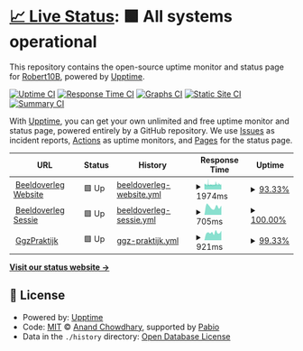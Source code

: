 # [📈 Live Status](https://demo.upptime.js.org): <!--live status--> **🟩 All systems operational**

This repository contains the open-source uptime monitor and status page for [Robert10B](https://10dsgn.nl), powered by [Upptime](https://github.com/upptime/upptime).

[![Uptime CI](https://github.com/tendsgn/upptime/workflows/Uptime%20CI/badge.svg)](https://github.com/tendsgn/upptime/actions?query=workflow%3A%22Uptime+CI%22)
[![Response Time CI](https://github.com/tendsgn/upptime/workflows/Response%20Time%20CI/badge.svg)](https://github.com/tendsgn/upptime/actions?query=workflow%3A%22Response+Time+CI%22)
[![Graphs CI](https://github.com/tendsgn/upptime/workflows/Graphs%20CI/badge.svg)](https://github.com/tendsgn/upptime/actions?query=workflow%3A%22Graphs+CI%22)
[![Static Site CI](https://github.com/tendsgn/upptime/workflows/Static%20Site%20CI/badge.svg)](https://github.com/tendsgn/upptime/actions?query=workflow%3A%22Static+Site+CI%22)
[![Summary CI](https://github.com/tendsgn/upptime/workflows/Summary%20CI/badge.svg)](https://github.com/tendsgn/upptime/actions?query=workflow%3A%22Summary+CI%22)

With [Upptime](https://upptime.js.org), you can get your own unlimited and free uptime monitor and status page, powered entirely by a GitHub repository. We use [Issues](https://github.com/tendsgn/upptime/issues) as incident reports, [Actions](https://github.com/tendsgn/upptime/actions) as uptime monitors, and [Pages](https://demo.upptime.js.org) for the status page.

<!--start: status pages-->
<!-- This summary is generated by Upptime (https://github.com/upptime/upptime) -->
<!-- Do not edit this manually, your changes will be overwritten -->
<!-- prettier-ignore -->
| URL | Status | History | Response Time | Uptime |
| --- | ------ | ------- | ------------- | ------ |
| <img alt="" src="https://icons.duckduckgo.com/ip3/beeldoverleg.nl.ico" height="13"> [Beeldoverleg Website](https://beeldoverleg.nl) | 🟩 Up | [beeldoverleg-website.yml](https://github.com/tendsgn/upptime/commits/HEAD/history/beeldoverleg-website.yml) | <details><summary><img alt="Response time graph" src="./graphs/beeldoverleg-website/response-time-week.png" height="20"> 1974ms</summary><br><a href="https://tendsgn.github.io/upptime/history/beeldoverleg-website"><img alt="Response time 2070" src="https://img.shields.io/endpoint?url=https%3A%2F%2Fraw.githubusercontent.com%2Ftendsgn%2Fupptime%2FHEAD%2Fapi%2Fbeeldoverleg-website%2Fresponse-time.json"></a><br><a href="https://tendsgn.github.io/upptime/history/beeldoverleg-website"><img alt="24-hour response time 1923" src="https://img.shields.io/endpoint?url=https%3A%2F%2Fraw.githubusercontent.com%2Ftendsgn%2Fupptime%2FHEAD%2Fapi%2Fbeeldoverleg-website%2Fresponse-time-day.json"></a><br><a href="https://tendsgn.github.io/upptime/history/beeldoverleg-website"><img alt="7-day response time 1974" src="https://img.shields.io/endpoint?url=https%3A%2F%2Fraw.githubusercontent.com%2Ftendsgn%2Fupptime%2FHEAD%2Fapi%2Fbeeldoverleg-website%2Fresponse-time-week.json"></a><br><a href="https://tendsgn.github.io/upptime/history/beeldoverleg-website"><img alt="30-day response time 2037" src="https://img.shields.io/endpoint?url=https%3A%2F%2Fraw.githubusercontent.com%2Ftendsgn%2Fupptime%2FHEAD%2Fapi%2Fbeeldoverleg-website%2Fresponse-time-month.json"></a><br><a href="https://tendsgn.github.io/upptime/history/beeldoverleg-website"><img alt="1-year response time 2070" src="https://img.shields.io/endpoint?url=https%3A%2F%2Fraw.githubusercontent.com%2Ftendsgn%2Fupptime%2FHEAD%2Fapi%2Fbeeldoverleg-website%2Fresponse-time-year.json"></a></details> | <details><summary><a href="https://tendsgn.github.io/upptime/history/beeldoverleg-website">93.33%</a></summary><a href="https://tendsgn.github.io/upptime/history/beeldoverleg-website"><img alt="All-time uptime 98.73%" src="https://img.shields.io/endpoint?url=https%3A%2F%2Fraw.githubusercontent.com%2Ftendsgn%2Fupptime%2FHEAD%2Fapi%2Fbeeldoverleg-website%2Fuptime.json"></a><br><a href="https://tendsgn.github.io/upptime/history/beeldoverleg-website"><img alt="24-hour uptime 91.24%" src="https://img.shields.io/endpoint?url=https%3A%2F%2Fraw.githubusercontent.com%2Ftendsgn%2Fupptime%2FHEAD%2Fapi%2Fbeeldoverleg-website%2Fuptime-day.json"></a><br><a href="https://tendsgn.github.io/upptime/history/beeldoverleg-website"><img alt="7-day uptime 93.33%" src="https://img.shields.io/endpoint?url=https%3A%2F%2Fraw.githubusercontent.com%2Ftendsgn%2Fupptime%2FHEAD%2Fapi%2Fbeeldoverleg-website%2Fuptime-week.json"></a><br><a href="https://tendsgn.github.io/upptime/history/beeldoverleg-website"><img alt="30-day uptime 93.86%" src="https://img.shields.io/endpoint?url=https%3A%2F%2Fraw.githubusercontent.com%2Ftendsgn%2Fupptime%2FHEAD%2Fapi%2Fbeeldoverleg-website%2Fuptime-month.json"></a><br><a href="https://tendsgn.github.io/upptime/history/beeldoverleg-website"><img alt="1-year uptime 98.73%" src="https://img.shields.io/endpoint?url=https%3A%2F%2Fraw.githubusercontent.com%2Ftendsgn%2Fupptime%2FHEAD%2Fapi%2Fbeeldoverleg-website%2Fuptime-year.json"></a></details>
| <img alt="" src="https://icons.duckduckgo.com/ip3/sessie.beeldoverleg.nl.ico" height="13"> [Beeldoverleg Sessie](https://sessie.beeldoverleg.nl/uptime) | 🟩 Up | [beeldoverleg-sessie.yml](https://github.com/tendsgn/upptime/commits/HEAD/history/beeldoverleg-sessie.yml) | <details><summary><img alt="Response time graph" src="./graphs/beeldoverleg-sessie/response-time-week.png" height="20"> 705ms</summary><br><a href="https://tendsgn.github.io/upptime/history/beeldoverleg-sessie"><img alt="Response time 768" src="https://img.shields.io/endpoint?url=https%3A%2F%2Fraw.githubusercontent.com%2Ftendsgn%2Fupptime%2FHEAD%2Fapi%2Fbeeldoverleg-sessie%2Fresponse-time.json"></a><br><a href="https://tendsgn.github.io/upptime/history/beeldoverleg-sessie"><img alt="24-hour response time 804" src="https://img.shields.io/endpoint?url=https%3A%2F%2Fraw.githubusercontent.com%2Ftendsgn%2Fupptime%2FHEAD%2Fapi%2Fbeeldoverleg-sessie%2Fresponse-time-day.json"></a><br><a href="https://tendsgn.github.io/upptime/history/beeldoverleg-sessie"><img alt="7-day response time 705" src="https://img.shields.io/endpoint?url=https%3A%2F%2Fraw.githubusercontent.com%2Ftendsgn%2Fupptime%2FHEAD%2Fapi%2Fbeeldoverleg-sessie%2Fresponse-time-week.json"></a><br><a href="https://tendsgn.github.io/upptime/history/beeldoverleg-sessie"><img alt="30-day response time 824" src="https://img.shields.io/endpoint?url=https%3A%2F%2Fraw.githubusercontent.com%2Ftendsgn%2Fupptime%2FHEAD%2Fapi%2Fbeeldoverleg-sessie%2Fresponse-time-month.json"></a><br><a href="https://tendsgn.github.io/upptime/history/beeldoverleg-sessie"><img alt="1-year response time 768" src="https://img.shields.io/endpoint?url=https%3A%2F%2Fraw.githubusercontent.com%2Ftendsgn%2Fupptime%2FHEAD%2Fapi%2Fbeeldoverleg-sessie%2Fresponse-time-year.json"></a></details> | <details><summary><a href="https://tendsgn.github.io/upptime/history/beeldoverleg-sessie">100.00%</a></summary><a href="https://tendsgn.github.io/upptime/history/beeldoverleg-sessie"><img alt="All-time uptime 99.98%" src="https://img.shields.io/endpoint?url=https%3A%2F%2Fraw.githubusercontent.com%2Ftendsgn%2Fupptime%2FHEAD%2Fapi%2Fbeeldoverleg-sessie%2Fuptime.json"></a><br><a href="https://tendsgn.github.io/upptime/history/beeldoverleg-sessie"><img alt="24-hour uptime 100.00%" src="https://img.shields.io/endpoint?url=https%3A%2F%2Fraw.githubusercontent.com%2Ftendsgn%2Fupptime%2FHEAD%2Fapi%2Fbeeldoverleg-sessie%2Fuptime-day.json"></a><br><a href="https://tendsgn.github.io/upptime/history/beeldoverleg-sessie"><img alt="7-day uptime 100.00%" src="https://img.shields.io/endpoint?url=https%3A%2F%2Fraw.githubusercontent.com%2Ftendsgn%2Fupptime%2FHEAD%2Fapi%2Fbeeldoverleg-sessie%2Fuptime-week.json"></a><br><a href="https://tendsgn.github.io/upptime/history/beeldoverleg-sessie"><img alt="30-day uptime 100.00%" src="https://img.shields.io/endpoint?url=https%3A%2F%2Fraw.githubusercontent.com%2Ftendsgn%2Fupptime%2FHEAD%2Fapi%2Fbeeldoverleg-sessie%2Fuptime-month.json"></a><br><a href="https://tendsgn.github.io/upptime/history/beeldoverleg-sessie"><img alt="1-year uptime 99.98%" src="https://img.shields.io/endpoint?url=https%3A%2F%2Fraw.githubusercontent.com%2Ftendsgn%2Fupptime%2FHEAD%2Fapi%2Fbeeldoverleg-sessie%2Fuptime-year.json"></a></details>
| <img alt="" src="https://icons.duckduckgo.com/ip3/ggzpraktijk.nl.ico" height="13"> [GgzPraktijk](https://ggzpraktijk.nl) | 🟩 Up | [ggz-praktijk.yml](https://github.com/tendsgn/upptime/commits/HEAD/history/ggz-praktijk.yml) | <details><summary><img alt="Response time graph" src="./graphs/ggz-praktijk/response-time-week.png" height="20"> 921ms</summary><br><a href="https://tendsgn.github.io/upptime/history/ggz-praktijk"><img alt="Response time 983" src="https://img.shields.io/endpoint?url=https%3A%2F%2Fraw.githubusercontent.com%2Ftendsgn%2Fupptime%2FHEAD%2Fapi%2Fggz-praktijk%2Fresponse-time.json"></a><br><a href="https://tendsgn.github.io/upptime/history/ggz-praktijk"><img alt="24-hour response time 1154" src="https://img.shields.io/endpoint?url=https%3A%2F%2Fraw.githubusercontent.com%2Ftendsgn%2Fupptime%2FHEAD%2Fapi%2Fggz-praktijk%2Fresponse-time-day.json"></a><br><a href="https://tendsgn.github.io/upptime/history/ggz-praktijk"><img alt="7-day response time 921" src="https://img.shields.io/endpoint?url=https%3A%2F%2Fraw.githubusercontent.com%2Ftendsgn%2Fupptime%2FHEAD%2Fapi%2Fggz-praktijk%2Fresponse-time-week.json"></a><br><a href="https://tendsgn.github.io/upptime/history/ggz-praktijk"><img alt="30-day response time 984" src="https://img.shields.io/endpoint?url=https%3A%2F%2Fraw.githubusercontent.com%2Ftendsgn%2Fupptime%2FHEAD%2Fapi%2Fggz-praktijk%2Fresponse-time-month.json"></a><br><a href="https://tendsgn.github.io/upptime/history/ggz-praktijk"><img alt="1-year response time 983" src="https://img.shields.io/endpoint?url=https%3A%2F%2Fraw.githubusercontent.com%2Ftendsgn%2Fupptime%2FHEAD%2Fapi%2Fggz-praktijk%2Fresponse-time-year.json"></a></details> | <details><summary><a href="https://tendsgn.github.io/upptime/history/ggz-praktijk">99.33%</a></summary><a href="https://tendsgn.github.io/upptime/history/ggz-praktijk"><img alt="All-time uptime 99.79%" src="https://img.shields.io/endpoint?url=https%3A%2F%2Fraw.githubusercontent.com%2Ftendsgn%2Fupptime%2FHEAD%2Fapi%2Fggz-praktijk%2Fuptime.json"></a><br><a href="https://tendsgn.github.io/upptime/history/ggz-praktijk"><img alt="24-hour uptime 100.00%" src="https://img.shields.io/endpoint?url=https%3A%2F%2Fraw.githubusercontent.com%2Ftendsgn%2Fupptime%2FHEAD%2Fapi%2Fggz-praktijk%2Fuptime-day.json"></a><br><a href="https://tendsgn.github.io/upptime/history/ggz-praktijk"><img alt="7-day uptime 99.33%" src="https://img.shields.io/endpoint?url=https%3A%2F%2Fraw.githubusercontent.com%2Ftendsgn%2Fupptime%2FHEAD%2Fapi%2Fggz-praktijk%2Fuptime-week.json"></a><br><a href="https://tendsgn.github.io/upptime/history/ggz-praktijk"><img alt="30-day uptime 99.84%" src="https://img.shields.io/endpoint?url=https%3A%2F%2Fraw.githubusercontent.com%2Ftendsgn%2Fupptime%2FHEAD%2Fapi%2Fggz-praktijk%2Fuptime-month.json"></a><br><a href="https://tendsgn.github.io/upptime/history/ggz-praktijk"><img alt="1-year uptime 99.79%" src="https://img.shields.io/endpoint?url=https%3A%2F%2Fraw.githubusercontent.com%2Ftendsgn%2Fupptime%2FHEAD%2Fapi%2Fggz-praktijk%2Fuptime-year.json"></a></details>

<!--end: status pages-->

[**Visit our status website →**](https://demo.upptime.js.org)

## 📄 License

- Powered by: [Upptime](https://github.com/upptime/upptime)
- Code: [MIT](./LICENSE) © [Anand Chowdhary](https://anandchowdhary.com), supported by [Pabio](https://pabio.com)
- Data in the `./history` directory: [Open Database License](https://opendatacommons.org/licenses/odbl/1-0/)
